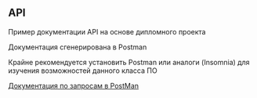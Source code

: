 ## API
Пример документации API на основе дипломного проекта

Документация сгенерирована в Postman

Крайне рекомендуется установить Postman или аналоги (Insomnia) для изучения возможностей данного класса ПО

[Документация по запросам в PostMan](https://documenter.getpostman.com/view/29072731/2sA3Bn6sLC) 